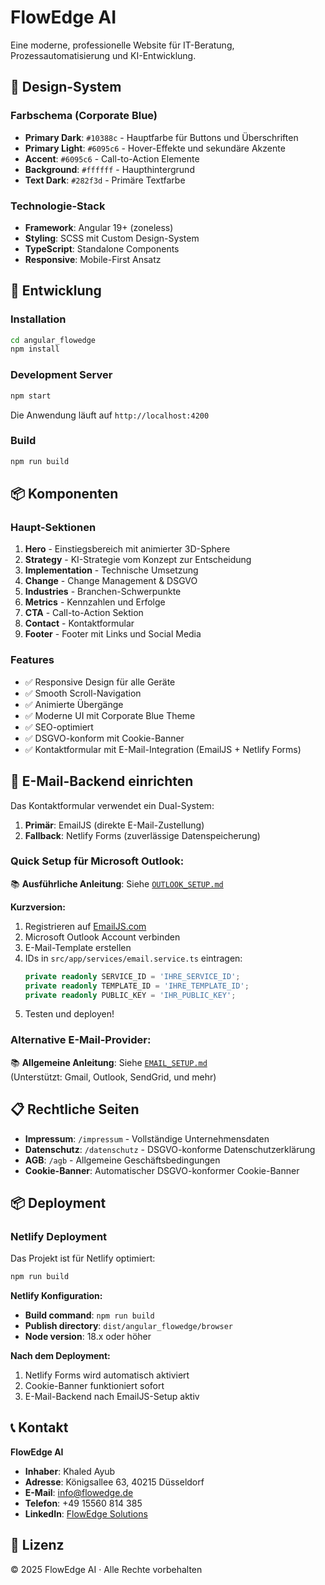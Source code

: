 # FlowEdge AI

Eine moderne, professionelle Website für IT-Beratung, Prozessautomatisierung und KI-Entwicklung.

## 🎨 Design-System

### Farbschema (Corporate Blue)
- **Primary Dark**: `#10388c` - Hauptfarbe für Buttons und Überschriften
- **Primary Light**: `#6095c6` - Hover-Effekte und sekundäre Akzente
- **Accent**: `#6095c6` - Call-to-Action Elemente
- **Background**: `#ffffff` - Haupthintergrund
- **Text Dark**: `#282f3d` - Primäre Textfarbe

### Technologie-Stack
- **Framework**: Angular 19+ (zoneless)
- **Styling**: SCSS mit Custom Design-System
- **TypeScript**: Standalone Components
- **Responsive**: Mobile-First Ansatz

## 🚀 Entwicklung

### Installation
```bash
cd angular_flowedge
npm install
```

### Development Server
```bash
npm start
```
Die Anwendung läuft auf `http://localhost:4200`

### Build
```bash
npm run build
```

## 📦 Komponenten

### Haupt-Sektionen
1. **Hero** - Einstiegsbereich mit animierter 3D-Sphere
2. **Strategy** - KI-Strategie vom Konzept zur Entscheidung
3. **Implementation** - Technische Umsetzung
4. **Change** - Change Management & DSGVO
5. **Industries** - Branchen-Schwerpunkte
6. **Metrics** - Kennzahlen und Erfolge
7. **CTA** - Call-to-Action Sektion
8. **Contact** - Kontaktformular
9. **Footer** - Footer mit Links und Social Media

### Features
- ✅ Responsive Design für alle Geräte
- ✅ Smooth Scroll-Navigation
- ✅ Animierte Übergänge
- ✅ Moderne UI mit Corporate Blue Theme
- ✅ SEO-optimiert
- ✅ DSGVO-konform mit Cookie-Banner
- ✅ Kontaktformular mit E-Mail-Integration (EmailJS + Netlify Forms)

## 📧 E-Mail-Backend einrichten

Das Kontaktformular verwendet ein Dual-System:
1. **Primär**: EmailJS (direkte E-Mail-Zustellung)
2. **Fallback**: Netlify Forms (zuverlässige Datenspeicherung)

### Quick Setup für Microsoft Outlook:
📚 **Ausführliche Anleitung**: Siehe [`OUTLOOK_SETUP.md`](./OUTLOOK_SETUP.md)

**Kurzversion:**
1. Registrieren auf [EmailJS.com](https://www.emailjs.com/)
2. Microsoft Outlook Account verbinden
3. E-Mail-Template erstellen
4. IDs in `src/app/services/email.service.ts` eintragen:
   ```typescript
   private readonly SERVICE_ID = 'IHRE_SERVICE_ID';
   private readonly TEMPLATE_ID = 'IHRE_TEMPLATE_ID';
   private readonly PUBLIC_KEY = 'IHR_PUBLIC_KEY';
   ```
5. Testen und deployen!

### Alternative E-Mail-Provider:
📚 **Allgemeine Anleitung**: Siehe [`EMAIL_SETUP.md`](./EMAIL_SETUP.md)  
(Unterstützt: Gmail, Outlook, SendGrid, und mehr)

## 📋 Rechtliche Seiten

- **Impressum**: `/impressum` - Vollständige Unternehmensdaten
- **Datenschutz**: `/datenschutz` - DSGVO-konforme Datenschutzerklärung
- **AGB**: `/agb` - Allgemeine Geschäftsbedingungen
- **Cookie-Banner**: Automatischer DSGVO-konformer Cookie-Banner

## 📦 Deployment

### Netlify Deployment

Das Projekt ist für Netlify optimiert:

```bash
npm run build
```

**Netlify Konfiguration:**
- **Build command**: `npm run build`
- **Publish directory**: `dist/angular_flowedge/browser`
- **Node version**: 18.x oder höher

**Nach dem Deployment:**
1. Netlify Forms wird automatisch aktiviert
2. Cookie-Banner funktioniert sofort
3. E-Mail-Backend nach EmailJS-Setup aktiv

## 📞 Kontakt

**FlowEdge AI**
- **Inhaber**: Khaled Ayub
- **Adresse**: Königsallee 63, 40215 Düsseldorf
- **E-Mail**: info@flowedge.de
- **Telefon**: +49 15560 814 385
- **LinkedIn**: [FlowEdge Solutions](https://www.linkedin.com/company/flow-edge-solutions/)

## 📝 Lizenz

© 2025 FlowEdge AI · Alle Rechte vorbehalten
